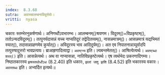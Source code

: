 ```yaml
---
index:  8.3.68
sutra:  अवाच्चालम्बनाविदूर्ययोः।
vritti:  nyasa
---
```


चकारः स्तम्भेरनुकर्षणार्थः। अनिणर्थोऽयभारम्भः। आलम्बनम्()श्रयणम। विदूरम्()=विप्रकृष्टम्(), ततोऽन्यदविदूरम्()। तत्पुनर्यदासन्नं यच्च नाप्यतिदूरं तद्वेदितव्यम्(), नासन्नमात्रम्()। आसन्नमात्रं यद्यभिमतं स्यात्(), तदासन्नग्रहणमेव कुर्यात्()। अविदूरस्य भाव आदिदूर्यम्()। अत एव निपातनान्नञ्पूर्वादपि तत्पुरुषादुत्तरो भावप्रत्ययः। ब्राआह्रणादित्वाद्वा। `अवष्टभ्य` इति। ल्यबन्तमेतत्()। आश्रित्येत्यर्थः। `अवष्टब्धा शरत्()` इति। आसन्नेत्यर्थः। अथ वा नाप्यासन्ना, नातिविप्रकृष्टेत्यर्थः। एष त्वर्थभेदः प्रकरणादिगम्यः। निष्ठातकारस्य `झषस्तथोर्धोऽधः` (8.2.40) इति धकारः, `झलां जशु झशि` (8.4.52) इति भकारस्य वकारः।
`अवस्तब्धः` इति। अभ्यर्दित इत्यर्थः॥

